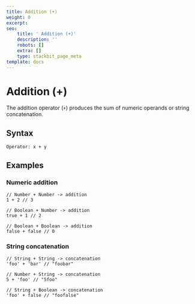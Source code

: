 ```yaml
---
title: Addition (+)
weight: 0
excerpt:
seo:
    title: ' Addition (+)'
    description: ''
    robots: []
    extra: []
    type: stackbit_page_meta
template: docs
---
```



# Addition (+)

The addition operator (`+`) produces the sum of numeric operands or string concatenation.

## Syntax

    Operator: x + y

## Examples

### Numeric addition

    // Number + Number -> addition
    1 + 2 // 3

    // Boolean + Number -> addition
    true + 1 // 2

    // Boolean + Boolean -> addition
    false + false // 0

### String concatenation

    // String + String -> concatenation
    'foo' + 'bar' // "foobar"

    // Number + String -> concatenation
    5 + 'foo' // "5foo"

    // String + Boolean -> concatenation
    'foo' + false // "foofalse"
